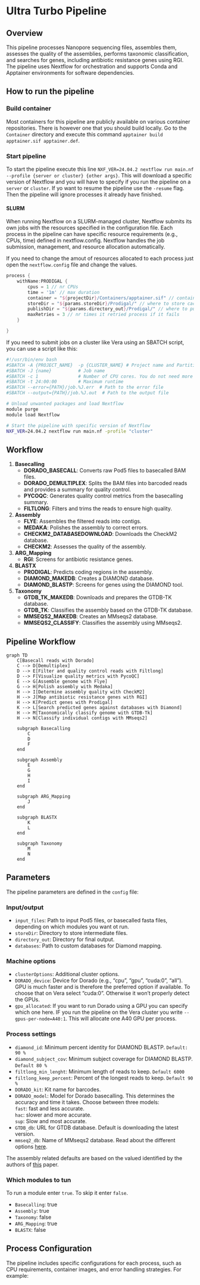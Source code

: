 Ultra Turbo Pipeline
================

## Overview

This pipeline processes Nanopore sequencing files, assembles them,
assesses the quality of the assemblies, performs taxonomic
classification, and searches for genes, including antibiotic resistance
genes using RGI. The pipeline uses Nextflow for orchestration and
supports Conda and Apptainer environments for software dependencies.

## How to run the pipeline

### Build container

Most containers for this pipeline are publicly available on various
container repositories. There is however one that you should build
locally. Go to the `Container` directory and execute this command
`apptainer build apptainer.sif apptainer.def`.

### Start pipeline

To start the pipeline execute this line
`NXF_VER=24.04.2 nextflow run main.nf --profile {server or cluster} {other args}`.
This will download a specific version of Nextflow and you will have to
specify if you run the pipeline on a `server` or `cluster`. If yo want
to resume the pipeline use the `-resume` flag. Then the pipeline will
ignore processes it already have finished.

#### SLURM

When running Nextflow on a SLURM-managed cluster, Nextflow submits its
own jobs with the resources specified in the configuration file. Each
process in the pipeline can have specific resource requirements (e.g.,
CPUs, time) defined in nextflow.config. Nextflow handles the job
submission, management, and resource allocation automatically.

If you need to change the amout of resources allocated to each process
just open the `nextflow.config` file and change the values.

``` groovy
process {
    withName:PRODIGAL {
        cpus = 1 // nr CPUs
        time = '1m' // max duration
        container = "${projectDir}/Containers/apptainer.sif" // container
        storeDir = "${params.storeDir}/Prodigal/" // where to store cache
        publishDir = "${params.directory_out}/Prodigal/" // where to publish results
        maxRetries = 3 // nr times it retried process if it fails
    }

}
```

If you need to submit jobs on a cluster like Vera using an SBATCH
script, you can use a script like this:

``` bash
#!/usr/bin/env bash
#SBATCH -A {PROJECT_NAME}  -p {CLUSTER_NAME} # Project name and Partition/queue name
#SBATCH -J {name}          # Job name
#SBATCH -c 1               # Number of CPU cores. You do not need more than 1 here
#SBATCH -t 24:00:00        # Maximum runtime
#SBATCH --error={PATH}/job.%J.err  # Path to the error file
#SBATCH --output={PATH}/job.%J.out  # Path to the output file

# Unload unwanted packages and load Nextflow
module purge
module load Nextflow

# Start the pipeline with specific version of Nextflow
NXF_VER=24.04.2 nextflow run main.nf -profile "cluster"
```

## Workflow

1.  **Basecalling**
    - **DORADO_BASECALL**: Converts raw Pod5 files to basecalled BAM
      files.
    - **DORADO_DEMULTIPLEX**: Splits the BAM files into barcoded reads
      and provides a summary for quality control.
    - **PYCOQC**: Generates quality control metrics from the basecalling
      summary.
    - **FILTLONG**: Filters and trims the reads to ensure high quality.
2.  **Assembly**
    - **FLYE**: Assembles the filtered reads into contigs.
    - **MEDAKA**: Polishes the assembly to correct errors.
    - **CHECKM2_DATABASEDOWNLOAD**: Downloads the CheckM2 database.
    - **CHECKM2**: Assesses the quality of the assembly.
3.  **ARG_Mapping**
    - **RGI**: Screens for antibiotic resistance genes.
4.  **BLASTX**
    - **PRODIGAL**: Predicts coding regions in the assembly.
    - **DIAMOND_MAKEDB**: Creates a DIAMOND database.
    - **DIAMOND_BLASTP**: Screens for genes using the DIAMOND tool.
5.  **Taxonomy**
    - **GTDB_TK_MAKEDB**: Downloads and prepares the GTDB-TK database.
    - **GTDB_TK**: Classifies the assembly based on the GTDB-TK
      database.
    - **MMSEQS2_MAKEDB**: Creates an MMseqs2 database.
    - **MMSEQS2_CLASSIFY**: Classifies the assembly using MMseqs2.

## Pipeline Workflow

``` mermaid
graph TD
    C[Basecall reads with Dorado]
    C --> D[Demultiplex]
    D --> E[Filter and quality control reads with Filtlong]
    D --> F[Visualize quality metrics with PycoQC]
    E --> G[Assemble genome with Flye]
    G --> H[Polish assembly with Medaka]
    H --> I[Determine assembly quality with CheckM2]
    H --> J[Map antibiotic resistance genes with RGI]
    H --> K[Predict genes with Prodigal]
    K --> L[Search predicted genes against databases with Diamond]
    H --> M[Taxonomically classify genome with GTDB-Tk]
    H --> N[Classify individual contigs with MMseqs2]

    subgraph Basecalling
        C
        D
        F
    end

    subgraph Assembly
        E
        G
        H
        I
    end

    subgraph ARG_Mapping
        J
    end

    subgraph BLASTX
        K
        L
    end

    subgraph Taxonomy
        M
        N
    end
```

## Parameters

The pipeline parameters are defined in the `config` file:

### Input/output

- `input_files`: Path to input Pod5 files, or basecalled fasta files,
  depending on which modules you want ot run.
- `storeDir`: Directory to store intermediate files.
- `directory_out`: Directory for final output.
- `databases`: Path to custom databases for Diamond mapping.

### Machine options

- `clusterOptions`: Additional cluster options.
- `DORADO_device`: Device for Dorado (e.g., “cpu”, “gpu”, “cuda:0”,
  “all”). GPU is much faster and is therefore the preferred option if
  available. To choose that on Vera select “cuda:0”. Otherwise it won’t
  properly detect the GPUs.
- `gpu_allocated`: If you want to run Dorado using a GPU you can specify
  which one here. IF you run the pipeline on the Vera cluster you write
  `--gpus-per-node=A40:1`. This will allocate one A40 GPU per process.

### Process settings

- `diamond_id`: Minimum percent identity for DIAMOND BLASTP.
  `Default: 90 %`
- `diamond_subject_cov`: Minimum subject coverage for DIAMOND BLASTP.
  `Default 80 %`
- `filtlong_min_lenght`: Minimum length of reads to keep. `Default 6000`
- `filtlong_keep_percent`: Percent of the longest reads to keep.
  `Default 90 %`
- `DORADO_kit`: Kit name for barcodes.
- `DORADO_model`: Model for Dorado basecalling. This determines the
  accuracy and time it takes. Choose between three models:  
  `fast`: fast and less accurate.  
  `hac`: slower and more accurate.  
  `sup`: Slow and most accurate.  
- `GTDB_db`: URL for GTDB database. Default is downloading the latest
  version.
- `mmseq2_db`: Name of MMseqs2 database. Read about the different
  options
  [here](https://github.com/soedinglab/mmseqs2/wiki#downloading-databases).

The assembly related defaults are based on the valued identified by the
authors of [this](https://doi.org/10.1371/journal.pcbi.1010905) paper.

### Which modules to tun

To run a module enter `true`. To skip it enter `false`.

- `Basecalling`: true
- `Assembly`: true
- `Taxonomy`: false
- `ARG_Mapping`: true
- `BLASTX`: false

## Process Configuration

The pipeline includes specific configurations for each process, such as
CPU requirements, container images, and error handling strategies. For
example:
